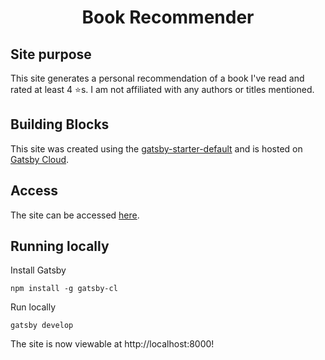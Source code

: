 <h1 align="center">
  Book Recommender
</h1>

## Site purpose

This site generates a personal recommendation of a book I've read and rated at least 4 ⭐s. I am not affiliated with any authors or titles mentioned.

## Building Blocks

This site was created using the [gatsby-starter-default](https://www.gatsbyjs.com/starters/gatsbyjs/gatsby-starter-defaulgatsby-starter-default) and is hosted on [Gatsby Cloud](https://www.gatsbyjs.com/products/cloud/).

## Access

The site can be accessed [here](https://bookrecommendermain.gtsb.io/).

## Running locally

Install Gatsby

```shell
npm install -g gatsby-cl
```

Run locally

```shell
gatsby develop
```

The site is now viewable at http://localhost:8000!

